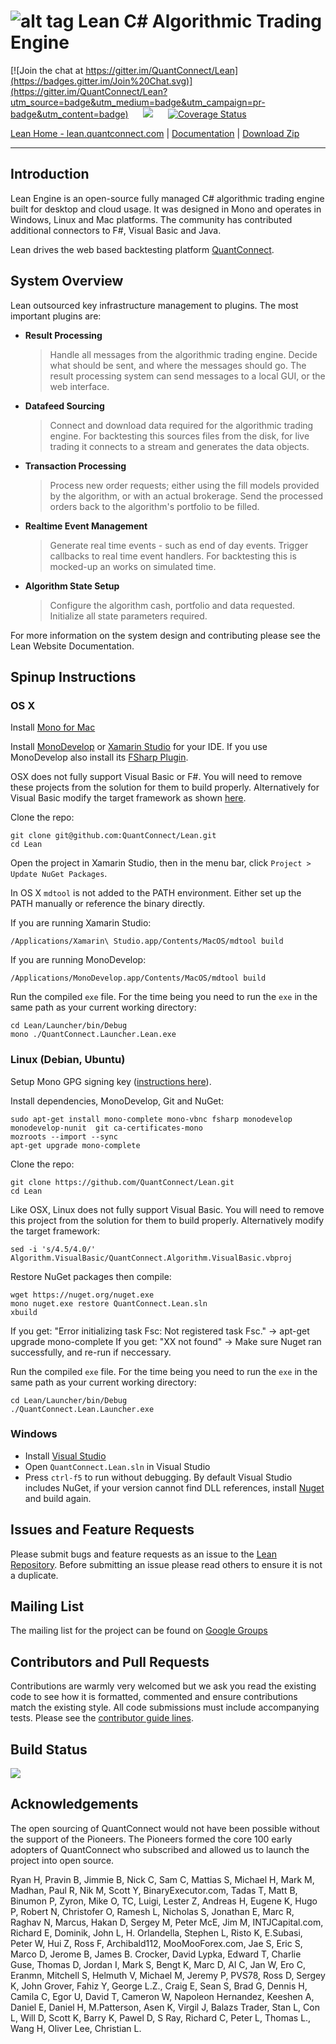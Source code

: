 ![alt tag](Documentation/logo.white.small.png)
Lean C# Algorithmic Trading Engine
=========

[![Join the chat at https://gitter.im/QuantConnect/Lean](https://badges.gitter.im/Join%20Chat.svg)](https://gitter.im/QuantConnect/Lean?utm_source=badge&utm_medium=badge&utm_campaign=pr-badge&utm_content=badge) &nbsp;&nbsp;&nbsp;&nbsp; <img src="https://travis-ci.org/QuantConnect/Lean.svg?branch=master">  &nbsp;&nbsp;&nbsp;&nbsp;  [![Coverage Status](https://coveralls.io/repos/QuantConnect/Lean/badge.svg?branch=master&service=github)](https://coveralls.io/github/QuantConnect/Lean?branch=master)

[Lean Home - lean.quantconnect.com][1] | [Documentation][2] | [Download Zip][3]

----------

## Introduction ##

Lean Engine is an open-source fully managed C# algorithmic trading engine built for desktop and cloud usage. It was designed in Mono and operates in Windows, Linux and Mac platforms. The community has contributed additional connectors to F#, Visual Basic and Java.

Lean drives the web based backtesting platform [QuantConnect][4].

## System Overview ##

Lean outsourced key infrastructure management to plugins. The most important plugins are:

 - **Result Processing**
   > Handle all messages from the algorithmic trading engine. Decide what should be sent, and where the messages should go. The result processing system can send messages to a local GUI, or the web interface.

 - **Datafeed Sourcing**
   > Connect and download data required for the algorithmic trading engine. For backtesting this sources files from the disk, for live trading it connects to a stream and generates the data objects.

 - **Transaction Processing**
   > Process new order requests; either using the fill models provided by the algorithm, or with an actual brokerage. Send the processed orders back to the algorithm's portfolio to be filled.

 - **Realtime Event Management**
   > Generate real time events - such as end of day events. Trigger callbacks to real time event handlers. For backtesting this is mocked-up an works on simulated time. 
 
 - **Algorithm State Setup**
   > Configure the algorithm cash, portfolio and data requested. Initialize all state parameters required.

For more information on the system design and contributing please see the Lean Website Documentation.

## Spinup Instructions ##

### OS X

Install [Mono for Mac](http://www.mono-project.com/docs/getting-started/install/mac/)

Install [MonoDevelop](http://www.monodevelop.com/download/) or [Xamarin Studio](http://xamarin.com/studio) for your IDE. If you use MonoDevelop also install its [FSharp Plugin](http://addins.monodevelop.com/Project/Index/48).

OSX does not fully support Visual Basic or F#. You will need to remove these projects from the solution for them to build properly. Alternatively for Visual Basic modify the target framework as shown [here](https://groups.google.com/forum/#!topic/lean-engine/uR94evlM01g).

Clone the repo:
```
git clone git@github.com:QuantConnect/Lean.git
cd Lean
```

Open the project in Xamarin Studio, then in the menu bar, click `Project > Update NuGet Packages`.

In OS X `mdtool` is not added to the PATH environment. Either set up the PATH manually or reference the binary directly.

If you are running Xamarin Studio:
```
/Applications/Xamarin\ Studio.app/Contents/MacOS/mdtool build
```

If you are running MonoDevelop:
```
/Applications/MonoDevelop.app/Contents/MacOS/mdtool build
```

Run the compiled `exe` file. For the time being you need to run the `exe` in the same path as your current working directory:
```
cd Lean/Launcher/bin/Debug
mono ./QuantConnect.Launcher.Lean.exe
```
### Linux (Debian, Ubuntu)

Setup Mono GPG signing key ([instructions here](http://www.mono-project.com/docs/getting-started/install/linux/)).

Install dependencies, MonoDevelop, Git and NuGet:
```
sudo apt-get install mono-complete mono-vbnc fsharp monodevelop monodevelop-nunit  git ca-certificates-mono
mozroots --import --sync
apt-get upgrade mono-complete
```
Clone the repo:
```
git clone https://github.com/QuantConnect/Lean.git
cd Lean
```
Like OSX, Linux does not fully support Visual Basic. You will need to remove this project from the solution for them to build properly. Alternatively modify the target framework:
```
sed -i 's/4.5/4.0/' Algorithm.VisualBasic/QuantConnect.Algorithm.VisualBasic.vbproj
```
Restore NuGet packages then compile:
```
wget https://nuget.org/nuget.exe
mono nuget.exe restore QuantConnect.Lean.sln
xbuild
```
If you get: "Error initializing task Fsc: Not registered task Fsc." -> apt-get upgrade mono-complete
If you get: "XX not found" -> Make sure Nuget ran successfully, and re-run if neccessary.

Run the compiled `exe` file. For the time being you need to run the `exe` in the same path as your current working directory:
```
cd Lean/Launcher/bin/Debug
./QuantConnect.Lean.Launcher.exe
```
### Windows

- Install [Visual Studio](https://www.visualstudio.com/en-us/downloads/download-visual-studio-vs.aspx)
- Open `QuantConnect.Lean.sln` in Visual Studio
- Press `ctrl-f5` to run without debugging.
By default Visual Studio includes NuGet, if your version cannot find DLL references, install [Nuget](https://www.nuget.org/) and build again. 


## Issues and Feature Requests ##

Please submit bugs and feature requests as an issue to the [Lean Repository][5]. Before submitting an issue please read others to ensure it is not a duplicate.

## Mailing List ##

The mailing list for the project can be found on [Google Groups][6]

## Contributors and Pull Requests ##

Contributions are warmly very welcomed but we ask you read the existing code to see how it is formatted, commented and ensure contributions match the existing style. All code submissions must include accompanying tests. Please see the [contributor guide lines][7].

## Build Status ##
<img src="https://travis-ci.org/QuantConnect/Lean.svg?branch=master">

## Acknowledgements ##

The open sourcing of QuantConnect would not have been possible without the support of the Pioneers. The Pioneers formed the core 100 early adopters of QuantConnect who subscribed and allowed us to launch the project into open source.

Ryan H, Pravin B, Jimmie B, Nick C, Sam C, Mattias S, Michael H, Mark M, Madhan, Paul R, Nik M, Scott Y, BinaryExecutor.com, Tadas T, Matt B, Binumon P, Zyron, Mike O, TC, Luigi, Lester Z, Andreas H, Eugene K, Hugo P, Robert N, Christofer O, Ramesh L, Nicholas S, Jonathan E, Marc R, Raghav N, Marcus, Hakan D, Sergey M, Peter McE, Jim M, INTJCapital.com, Richard E, Dominik, John L, H. Orlandella, Stephen L, Risto K, E.Subasi, Peter W, Hui Z, Ross F, Archibald112, MooMooForex.com, Jae S, Eric S, Marco D, Jerome B, James B. Crocker, David Lypka, Edward T, Charlie Guse, Thomas D, Jordan I, Mark S, Bengt K, Marc D, Al C, Jan W, Ero C, Eranmn, Mitchell S, Helmuth V, Michael M, Jeremy P, PVS78, Ross D, Sergey K, John Grover, Fahiz Y, George L.Z., Craig E, Sean S, Brad G, Dennis H, Camila C, Egor U, David T, Cameron W, Napoleon Hernandez, Keeshen A, Daniel E, Daniel H, M.Patterson, Asen K, Virgil J, Balazs Trader, Stan L, Con L, Will D, Scott K, Barry K, Pawel D, S Ray, Richard C, Peter L, Thomas L., Wang H, Oliver Lee, Christian L.


  [1]: https://lean.quantconnect.com "Lean Open Source Home Page"
  [2]: https://lean.quantconnect.com/docs "Lean Documentation"
  [3]: https://github.com/QuantConnect/Lean/archive/master.zip
  [4]: https://www.quantconnect.com "QuantConnect"
  [5]: https://github.com/QuantConnect/Lean/issues
  [6]: https://groups.google.com/forum/#!forum/lean-engine
  [7]: https://github.com/QuantConnect/Lean/blob/master/CONTRIBUTING.md
